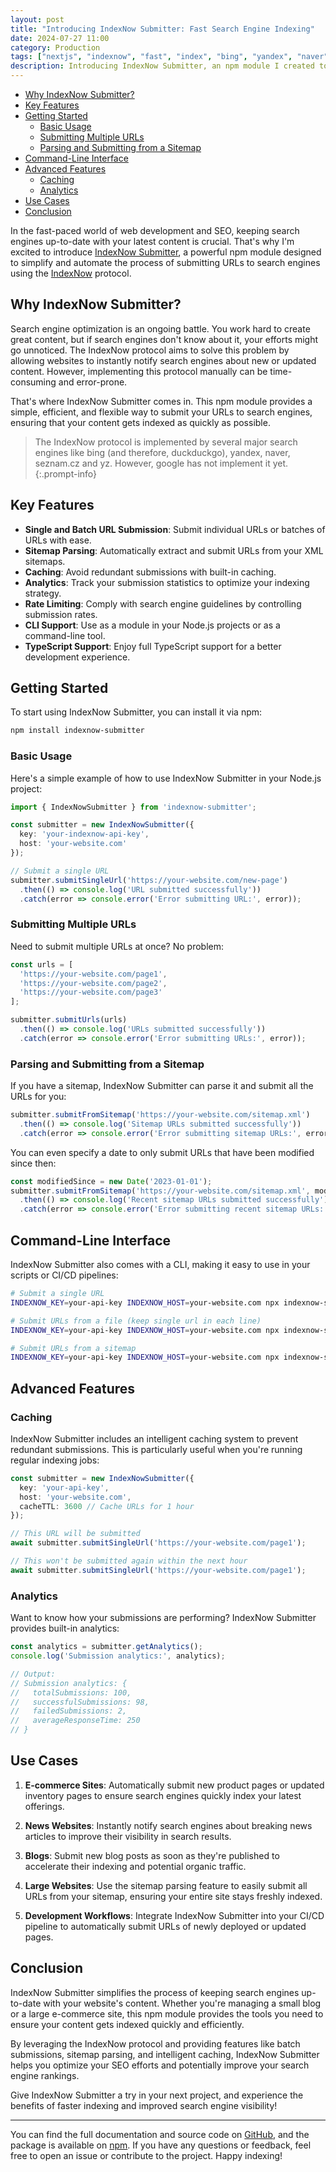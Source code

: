 ```yaml
---
layout: post
title: "Introducing IndexNow Submitter: Fast Search Engine Indexing"
date: 2024-07-27 11:00
category: Production
tags: ["nextjs", "indexnow", "fast", "index", "bing", "yandex", "naver", "seznam.cz", "yep", "duckduckgo"]
description: Introducing IndexNow Submitter, an npm module I created to boost your node app's SEO with faster indexing using IndexNow protocol.
---
```


<!-- TOC start (generated with https://github.com/derlin/bitdowntoc) -->

- [Why IndexNow Submitter?](#why-indexnow-submitter)
- [Key Features](#key-features)
- [Getting Started](#getting-started)
   * [Basic Usage](#basic-usage)
   * [Submitting Multiple URLs](#submitting-multiple-urls)
   * [Parsing and Submitting from a Sitemap](#parsing-and-submitting-from-a-sitemap)
- [Command-Line Interface](#command-line-interface)
- [Advanced Features](#advanced-features)
   * [Caching](#caching)
   * [Analytics](#analytics)
- [Use Cases](#use-cases)
- [Conclusion](#conclusion)

<!-- TOC end -->

In the fast-paced world of web development and SEO, keeping search engines up-to-date with your latest content is crucial. That's why I'm excited to introduce [IndexNow Submitter](https://www.npmjs.com/package/indexnow-submitter), a powerful npm module designed to simplify and automate the process of submitting URLs to search engines using the [IndexNow](https://www.indexnow.org/) protocol.

<!-- TOC --><a href="#" name="why-indexnow-submitter"></a>
## Why IndexNow Submitter?

Search engine optimization is an ongoing battle. You work hard to create great content, but if search engines don't know about it, your efforts might go unnoticed. The IndexNow protocol aims to solve this problem by allowing websites to instantly notify search engines about new or updated content. However, implementing this protocol manually can be time-consuming and error-prone.

That's where IndexNow Submitter comes in. This npm module provides a simple, efficient, and flexible way to submit your URLs to search engines, ensuring that your content gets indexed as quickly as possible.

> The IndexNow protocol is implemented by several major search engines like bing (and therefore, duckduckgo), yandex, naver, seznam.cz and yz. However, google has not implement it yet.
{:.prompt-info}

<!-- TOC --><a href="#" name="key-features"></a>
## Key Features

- **Single and Batch URL Submission**: Submit individual URLs or batches of URLs with ease.
- **Sitemap Parsing**: Automatically extract and submit URLs from your XML sitemaps.
- **Caching**: Avoid redundant submissions with built-in caching.
- **Analytics**: Track your submission statistics to optimize your indexing strategy.
- **Rate Limiting**: Comply with search engine guidelines by controlling submission rates.
- **CLI Support**: Use as a module in your Node.js projects or as a command-line tool.
- **TypeScript Support**: Enjoy full TypeScript support for a better development experience.

<!-- TOC --><a href="#" name="getting-started"></a>
## Getting Started

To start using IndexNow Submitter, you can install it via npm:

```bash
npm install indexnow-submitter
```

<!-- TOC --><a href="#" name="basic-usage"></a>
### Basic Usage

Here's a simple example of how to use IndexNow Submitter in your Node.js project:

```typescript
import { IndexNowSubmitter } from 'indexnow-submitter';

const submitter = new IndexNowSubmitter({
  key: 'your-indexnow-api-key',
  host: 'your-website.com'
});

// Submit a single URL
submitter.submitSingleUrl('https://your-website.com/new-page')
  .then(() => console.log('URL submitted successfully'))
  .catch(error => console.error('Error submitting URL:', error));
```

<!-- TOC --><a href="#" name="submitting-multiple-urls"></a>
### Submitting Multiple URLs

Need to submit multiple URLs at once? No problem:

```typescript
const urls = [
  'https://your-website.com/page1',
  'https://your-website.com/page2',
  'https://your-website.com/page3'
];

submitter.submitUrls(urls)
  .then(() => console.log('URLs submitted successfully'))
  .catch(error => console.error('Error submitting URLs:', error));
```

<!-- TOC --><a href="#" name="parsing-and-submitting-from-a-sitemap"></a>
### Parsing and Submitting from a Sitemap

If you have a sitemap, IndexNow Submitter can parse it and submit all the URLs for you:

```typescript
submitter.submitFromSitemap('https://your-website.com/sitemap.xml')
  .then(() => console.log('Sitemap URLs submitted successfully'))
  .catch(error => console.error('Error submitting sitemap URLs:', error));
```

You can even specify a date to only submit URLs that have been modified since then:

```typescript
const modifiedSince = new Date('2023-01-01');
submitter.submitFromSitemap('https://your-website.com/sitemap.xml', modifiedSince)
  .then(() => console.log('Recent sitemap URLs submitted successfully'))
  .catch(error => console.error('Error submitting recent sitemap URLs:', error));
```

<!-- TOC --><a href="#" name="command-line-interface"></a>
## Command-Line Interface

IndexNow Submitter also comes with a CLI, making it easy to use in your scripts or CI/CD pipelines:

```bash
# Submit a single URL
INDEXNOW_KEY=your-api-key INDEXNOW_HOST=your-website.com npx indexnow-submitter submit https://your-website.com/new-page

# Submit URLs from a file (keep single url in each line)
INDEXNOW_KEY=your-api-key INDEXNOW_HOST=your-website.com npx indexnow-submitter submit-file urls.txt

# Submit URLs from a sitemap
INDEXNOW_KEY=your-api-key INDEXNOW_HOST=your-website.com npx indexnow-submitter submit-sitemap https://your-website.com/sitemap.xml
```

<!-- TOC --><a href="#" name="advanced-features"></a>
## Advanced Features

<!-- TOC --><a href="#" name="caching"></a>
### Caching

IndexNow Submitter includes an intelligent caching system to prevent redundant submissions. This is particularly useful when you're running regular indexing jobs:

```typescript
const submitter = new IndexNowSubmitter({
  key: 'your-api-key',
  host: 'your-website.com',
  cacheTTL: 3600 // Cache URLs for 1 hour
});

// This URL will be submitted
await submitter.submitSingleUrl('https://your-website.com/page1');

// This won't be submitted again within the next hour
await submitter.submitSingleUrl('https://your-website.com/page1');
```

<!-- TOC --><a href="#" name="analytics"></a>
### Analytics

Want to know how your submissions are performing? IndexNow Submitter provides built-in analytics:

```typescript
const analytics = submitter.getAnalytics();
console.log('Submission analytics:', analytics);

// Output:
// Submission analytics: {
//   totalSubmissions: 100,
//   successfulSubmissions: 98,
//   failedSubmissions: 2,
//   averageResponseTime: 250
// }
```

<!-- TOC --><a href="#" name="use-cases"></a>
## Use Cases

1. **E-commerce Sites**: Automatically submit new product pages or updated inventory pages to ensure search engines quickly index your latest offerings.

2. **News Websites**: Instantly notify search engines about breaking news articles to improve their visibility in search results.

3. **Blogs**: Submit new blog posts as soon as they're published to accelerate their indexing and potential organic traffic.

4. **Large Websites**: Use the sitemap parsing feature to easily submit all URLs from your sitemap, ensuring your entire site stays freshly indexed.

5. **Development Workflows**: Integrate IndexNow Submitter into your CI/CD pipeline to automatically submit URLs of newly deployed or updated pages.

<!-- TOC --><a href="#" name="conclusion"></a>
## Conclusion

IndexNow Submitter simplifies the process of keeping search engines up-to-date with your website's content. Whether you're managing a small blog or a large e-commerce site, this npm module provides the tools you need to ensure your content gets indexed quickly and efficiently.

By leveraging the IndexNow protocol and providing features like batch submissions, sitemap parsing, and intelligent caching, IndexNow Submitter helps you optimize your SEO efforts and potentially improve your search engine rankings.

Give IndexNow Submitter a try in your next project, and experience the benefits of faster indexing and improved search engine visibility!

---

You can find the full documentation and source code on [GitHub](https://github.com/viv1/indexnow-submitter), and the package is available on [npm](https://www.npmjs.com/package/indexnow-submitter). If you have any questions or feedback, feel free to open an issue or contribute to the project. Happy indexing!